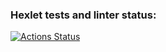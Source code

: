 ### Hexlet tests and linter status:
[![Actions Status](https://github.com/YaKolyash/frontend-project-44/actions/workflows/hexlet-check.yml/badge.svg)](https://github.com/YaKolyash/frontend-project-44/actions)